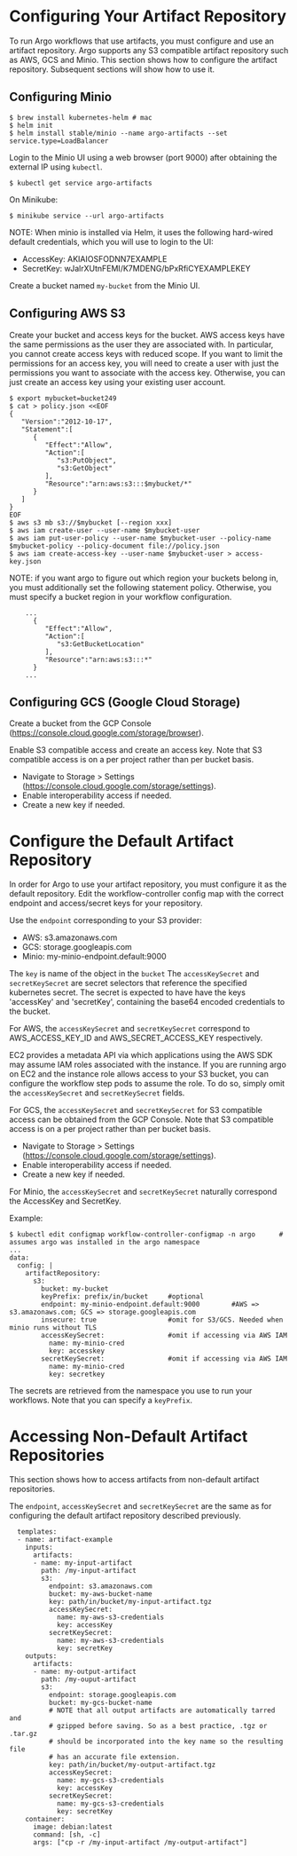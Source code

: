 # Configuring Your Artifact Repository

To run Argo workflows that use artifacts, you must configure and use an artifact repository.
Argo supports any S3 compatible artifact repository such as AWS, GCS and Minio.
This section shows how to configure the artifact repository. Subsequent sections will show how to use it.

## Configuring Minio

```
$ brew install kubernetes-helm # mac
$ helm init
$ helm install stable/minio --name argo-artifacts --set service.type=LoadBalancer
```

Login to the Minio UI using a web browser (port 9000) after obtaining the external IP using `kubectl`.
```
$ kubectl get service argo-artifacts
```

On Minikube:
```
$ minikube service --url argo-artifacts
```

NOTE: When minio is installed via Helm, it uses the following hard-wired default credentials,
which you will use to login to the UI:
* AccessKey: AKIAIOSFODNN7EXAMPLE
* SecretKey: wJalrXUtnFEMI/K7MDENG/bPxRfiCYEXAMPLEKEY

Create a bucket named `my-bucket` from the Minio UI.


## Configuring AWS S3

Create your bucket and access keys for the bucket. AWS access keys have the same permissions as the user they are associated with. In particular, you cannot create access keys with reduced scope. If you want to limit the permissions for an access key, you will need to create a user with just the permissions you want to associate with the access key. Otherwise, you can just create an access key using your existing user account.

```
$ export mybucket=bucket249
$ cat > policy.json <<EOF
{
   "Version":"2012-10-17",
   "Statement":[
      {
         "Effect":"Allow",
         "Action":[
            "s3:PutObject",
            "s3:GetObject"
         ],
         "Resource":"arn:aws:s3:::$mybucket/*"
      }
   ]
}
EOF
$ aws s3 mb s3://$mybucket [--region xxx]
$ aws iam create-user --user-name $mybucket-user
$ aws iam put-user-policy --user-name $mybucket-user --policy-name $mybucket-policy --policy-document file://policy.json
$ aws iam create-access-key --user-name $mybucket-user > access-key.json
```


NOTE: if you want argo to figure out which region your buckets belong in, you must additionally set the following statement policy. Otherwise, you must specify a bucket region in your workflow configuration.

```
    ...
      {
         "Effect":"Allow",
         "Action":[
            "s3:GetBucketLocation"
         ],
         "Resource":"arn:aws:s3:::*"
      }
    ...
```

## Configuring GCS (Google Cloud Storage)
Create a bucket from the GCP Console (https://console.cloud.google.com/storage/browser).

Enable S3 compatible access and create an access key.
Note that S3 compatible access is on a per project rather than per bucket basis.
- Navigate to Storage > Settings (https://console.cloud.google.com/storage/settings).
- Enable interoperability access if needed.
- Create a new key if needed.

# Configure the Default Artifact Repository

In order for Argo to use your artifact repository, you must configure it as the default repository.
Edit the workflow-controller config map with the correct endpoint and access/secret keys for your repository.

Use the `endpoint` corresponding to your S3 provider:
- AWS: s3.amazonaws.com
- GCS: storage.googleapis.com
- Minio: my-minio-endpoint.default:9000

The `key` is name of the object in the `bucket` The `accessKeySecret` and `secretKeySecret` are secret selectors that reference the specified kubernetes secret.  The secret is expected to have have the keys 'accessKey' and 'secretKey', containing the base64 encoded credentials to the bucket.

For AWS, the `accessKeySecret` and `secretKeySecret` correspond to AWS_ACCESS_KEY_ID and AWS_SECRET_ACCESS_KEY respectively.

EC2 provides a metadata API via which applications using the AWS SDK may assume IAM roles associated with the instance. If you are running argo on EC2 and the instance role allows access to your S3 bucket, you can configure the workflow step pods to assume the role. To do so, simply omit the `accessKeySecret` and `secretKeySecret` fields.

For GCS, the `accessKeySecret` and `secretKeySecret` for S3 compatible access can be obtained from the GCP Console. Note that S3 compatible access is on a per project rather than per bucket basis.
- Navigate to Storage > Settings (https://console.cloud.google.com/storage/settings).
- Enable interoperability access if needed.
- Create a new key if needed.

For Minio, the `accessKeySecret` and `secretKeySecret` naturally correspond the AccessKey and SecretKey.

Example:
```
$ kubectl edit configmap workflow-controller-configmap -n argo		# assumes argo was installed in the argo namespace
...
data:
  config: |
    artifactRepository:
      s3:
        bucket: my-bucket
        keyPrefix: prefix/in/bucket     #optional
        endpoint: my-minio-endpoint.default:9000        #AWS => s3.amazonaws.com; GCS => storage.googleapis.com
        insecure: true                  #omit for S3/GCS. Needed when minio runs without TLS
        accessKeySecret:                #omit if accessing via AWS IAM
          name: my-minio-cred
          key: accesskey
        secretKeySecret:                #omit if accessing via AWS IAM
          name: my-minio-cred
          key: secretkey
```
The secrets are retrieved from the namespace you use to run your workflows. Note that you can specify a `keyPrefix`.

# Accessing Non-Default Artifact Repositories

This section shows how to access artifacts from non-default artifact repositories.

The `endpoint`, `accessKeySecret` and `secretKeySecret` are the same as for configuring the default artifact repository described previously.

```
  templates:
  - name: artifact-example
    inputs:
      artifacts:
      - name: my-input-artifact
        path: /my-input-artifact
        s3:
          endpoint: s3.amazonaws.com
          bucket: my-aws-bucket-name
          key: path/in/bucket/my-input-artifact.tgz
          accessKeySecret:
            name: my-aws-s3-credentials
            key: accessKey
          secretKeySecret:
            name: my-aws-s3-credentials
            key: secretKey
    outputs:
      artifacts:
      - name: my-output-artifact
        path: /my-ouput-artifact
        s3:
          endpoint: storage.googleapis.com
          bucket: my-gcs-bucket-name
          # NOTE that all output artifacts are automatically tarred and
          # gzipped before saving. So as a best practice, .tgz or .tar.gz
          # should be incorporated into the key name so the resulting file
          # has an accurate file extension.
          key: path/in/bucket/my-output-artifact.tgz
          accessKeySecret:
            name: my-gcs-s3-credentials
            key: accessKey
          secretKeySecret:
            name: my-gcs-s3-credentials
            key: secretKey
    container:
      image: debian:latest
      command: [sh, -c]
      args: ["cp -r /my-input-artifact /my-output-artifact"]
```
